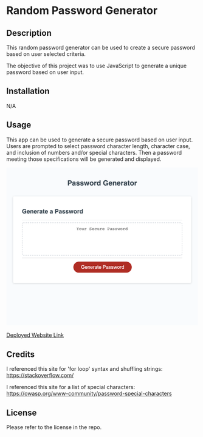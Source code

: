 # Random Password Generator

## Description

This random password generator can be used to create a secure password based on user selected criteria. 

The objective of this project was to use JavaScript to generate a unique password based on user input.

## Installation

N/A

## Usage

This app can be used to generate a secure password based on user input. Users are prompted to select password character length, character case, and inclusion of numbers and/or special characters. Then a password meeting those specifications will be generated and displayed.

![Website Screenshot](./Assets/screenshot.png)

[Deployed Website Link](https://ameliabigler.github.io/feisty-iguana/)

## Credits

I referenced this site for 'for loop' syntax and shuffling strings:
https://stackoverflow.com/

I referenced this site for a list of special characters:
https://owasp.org/www-community/password-special-characters


## License

Please refer to the license in the repo.
